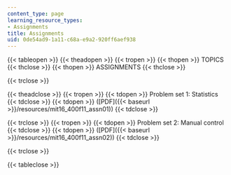 ```yaml
---
content_type: page
learning_resource_types:
- Assignments
title: Assignments
uid: 0de54ad9-1a11-c68a-e9a2-920ff6aef938
---
```


{{< tableopen >}}
{{< theadopen >}}
{{< tropen >}}
{{< thopen >}}
TOPICS
{{< thclose >}}
{{< thopen >}}
ASSIGNMENTS
{{< thclose >}}

{{< trclose >}}

{{< theadclose >}}
{{< tropen >}}
{{< tdopen >}}
Problem set 1: Statistics
{{< tdclose >}}
{{< tdopen >}}
([PDF]({{< baseurl >}}/resources/mit16_400f11_assn01))
{{< tdclose >}}

{{< trclose >}}
{{< tropen >}}
{{< tdopen >}}
Problem set 2: Manual control
{{< tdclose >}}
{{< tdopen >}}
([PDF]({{< baseurl >}}/resources/mit16_400f11_assn02))
{{< tdclose >}}

{{< trclose >}}

{{< tableclose >}}